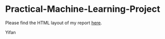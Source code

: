 # Practical-Machine-Learning-Project

Please find the HTML layout of my report [here](http://rpubs.com/YifanXia/314009).

Yifan
